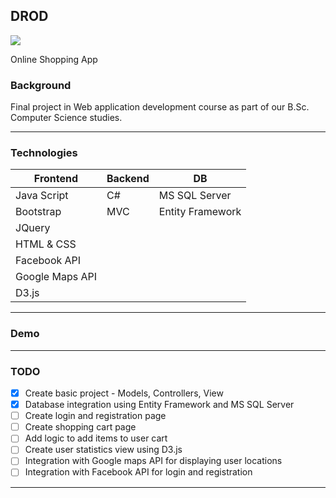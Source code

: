 ## DROD

<p align="left">
<img src="https://img.shields.io/badge/status-InProgress-yellow.svg">
</p>

Online Shopping App

### Background
Final project in Web application development course
as part of our B.Sc. Computer Science studies.

---

### Technologies
Frontend        | Backend | DB
------------    | ------------- | ------------- 
Java Script     | C# | MS SQL Server
Bootstrap       | MVC | Entity Framework
JQuery          | |
HTML & CSS      |  |
Facebook API    | |
Google Maps API |  |
D3.js | |


---

### Demo

---

### TODO
- [X] Create basic project - Models, Controllers, View
- [X] Database integration using Entity Framework and MS SQL Server
- [ ] Create login and registration page
- [ ] Create shopping cart page
- [ ] Add logic to add items to user cart
- [ ] Create user statistics view using D3.js
- [ ] Integration with Google maps API for displaying user locations
- [ ] Integration with Facebook API for login and registration

---